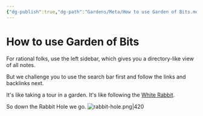```yaml
---
{"dg-publish":true,"dg-path":"Gardens/Meta/How to use Garden of Bits.md","permalink":"/gardens/meta/how-to-use-garden-of-bits/","tags":["gob","digital-garden","idea"],"noteIcon":"","created":"","updated":""}
---
```


# How to use Garden of Bits
For rational folks, use the left sidebar, which gives you a directory-like view of all notes. 

But we challenge you to use the search bar first and follow the links and backlinks next. 

It's like taking a tour in a garden. It's like following the [White Rabbit](https://en.wikipedia.org/wiki/White_Rabbit).

So down the Rabbit Hole we go.
![rabbit-hole.png|420](/img/user/GOB/assets/images/rabbit-hole.png)




